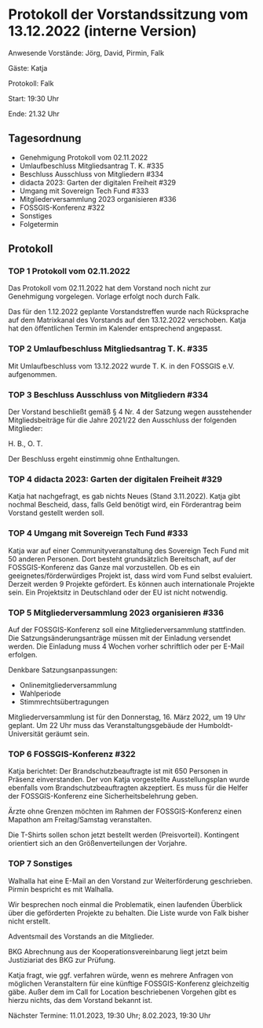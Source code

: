 # Protokoll der Vorstandssitzung vom 13.12.2022 (interne Version)

Anwesende Vorstände: Jörg, David, Pirmin, Falk

Gäste: Katja

Protokoll: Falk

Start: 19:30 Uhr

Ende:  21.32 Uhr

## Tagesordnung

- Genehmigung Protokoll vom 02.11.2022
- Umlaufbeschluss Mitgliedsantrag T. K. #335
- Beschluss Ausschluss von Mitgliedern #334
- didacta 2023: Garten der digitalen Freiheit #329
- Umgang mit Sovereign Tech Fund #333 
- Mitgliederversammlung 2023 organisieren #336
- FOSSGIS-Konferenz #322
- Sonstiges
- Folgetermin


## Protokoll

### TOP 1 Protokoll vom 02.11.2022

Das Protokoll vom 02.11.2022 hat dem Vorstand noch nicht zur
Genehmigung vorgelegen. Vorlage erfolgt noch durch Falk.

Das für den 1.12.2022 geplante Vorstandstreffen wurde nach Rücksprache
auf dem Matrixkanal des Vorstands auf den 13.12.2022 verschoben. Katja
hat den öffentlichen Termin im Kalender entsprechend angepasst.

### TOP 2 Umlaufbeschluss Mitgliedsantrag T. K. #335

Mit Umlaufbeschluss vom 13.12.2022 wurde T. K. in den FOSSGIS
e.V. aufgenommen.


### TOP 3 Beschluss Ausschluss von Mitgliedern #334

Der Vorstand beschließt gemäß § 4 Nr. 4 der Satzung wegen ausstehender
Mitgliedsbeiträge für die Jahre 2021/22 den Ausschluss der folgenden
Mitglieder:

H. B.,
O. T.

Der Beschluss ergeht einstimmig ohne Enthaltungen.


### TOP 4 didacta 2023: Garten der digitalen Freiheit #329

Katja hat nachgefragt, es gab nichts Neues (Stand 3.11.2022). Katja
gibt nochmal Bescheid, dass, falls Geld benötigt wird, ein
Förderantrag beim Vorstand gestellt werden soll.


### TOP 4  Umgang mit Sovereign Tech Fund #333

Katja war auf einer Communityveranstaltung des Sovereign Tech Fund mit
50 anderen Personen. Dort besteht grundsätzlich Bereitschaft, auf der
FOSSGIS-Konferenz das Ganze mal vorzustellen. Ob es ein
geeignetes/förderwürdiges Projekt ist, dass wird vom Fund selbst
evaluiert. Derzeit werden 9 Projekte gefördert. Es können auch
internationale Projekte sein. Ein Projektsitz in Deutschland oder der
EU ist nicht notwendig.


### TOP 5 Mitgliederversammlung 2023 organisieren #336

Auf der FOSSGIS-Konferenz soll eine Mitgliederversammlung
stattfinden. Die Satzungsänderungsanträge müssen mit der Einladung
versendet werden. Die Einladung muss 4 Wochen vorher schriftlich oder
per E-Mail erfolgen.

Denkbare Satzungsanpassungen:
* Onlinemitgliederversammlung
* Wahlperiode
* Stimmrechtsübertragungen

Mitgliederversammlung ist für den Donnerstag, 16. März 2022, um 19 Uhr
geplant. Um 22 Uhr muss das Veranstaltungsgebäude der
Humboldt-Universität geräumt sein.


### TOP 6 FOSSGIS-Konferenz #322

Katja berichtet: Der Brandschutzbeauftragte ist mit 650 Personen in
Präsenz einverstanden. Der von Katja vorgestellte Ausstellungsplan
wurde ebenfalls vom Brandschutzbeauftragten akzeptiert. Es muss für
die Helfer der FOSSGIS-Konferenz eine Sicherheitsbelehrung geben.

Ärzte ohne Grenzen möchten im Rahmen der FOSSGIS-Konferenz einen
Mapathon am Freitag/Samstag veranstalten.

Die T-Shirts sollen schon jetzt bestellt werden
(Preisvorteil). Kontingent orientiert sich an den Größenverteilungen
der Vorjahre.


### TOP 7  Sonstiges

Walhalla hat eine E-Mail an den Vorstand zur Weiterförderung
geschrieben. Pirmin bespricht es mit Walhalla.

Wir besprechen noch einmal die Problematik, einen laufenden Überblick
über die geförderten Projekte zu behalten. Die Liste wurde von Falk
bisher nicht erstellt.

Adventsmail des Vorstands an die Mitglieder.

BKG Abrechnung aus der Kooperationsvereinbarung liegt jetzt beim
Justiziariat des BKG zur Prüfung.

Katja fragt, wie ggf. verfahren würde, wenn es mehrere Anfragen von
möglichen Veranstaltern für eine künftige FOSSGIS-Konferenz
gleichzeitig gäbe. Außer dem im Call for Location beschriebenen
Vorgehen gibt es hierzu nichts, das dem Vorstand bekannt ist.


Nächster Termine: 11.01.2023, 19:30 Uhr; 8.02.2023, 19:30 Uhr